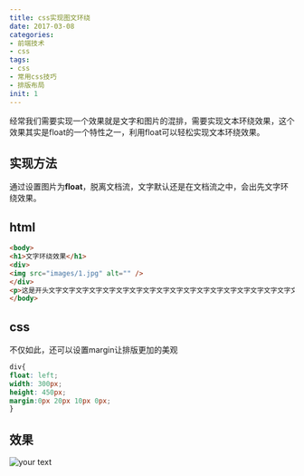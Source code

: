 ```yaml
---
title: css实现图文环绕
date: 2017-03-08
categories: 
- 前端技术
- css
tags: 
- css
- 常用css技巧
- 排版布局
init: 1
---
```

经常我们需要实现一个效果就是文字和图片的混排，需要实现文本环绕效果，这个效果其实是float的一个特性之一，利用float可以轻松实现文本环绕效果。

## 实现方法

通过设置图片为**float**，脱离文档流，文字默认还是在文档流之中，会出先文字环绕效果。

## html

```html
<body>
<h1>文字环绕效果</h1>
<div>
<img src="images/1.jpg" alt="" />
</div>
<p>这是开头文字文字文字文字文字文字文字文字文字文字文字文字文字文字文字文字文字文字文字文字文字文字文字文字文字文字文字文字文字文字文字文字文字文字文字文字文字文字文字文字文字文字文字文字文字文字文字文字文字文字文字文字文字文字文字文字文字文字文字……</p>
</body>
```

## css

不仅如此，还可以设置margin让排版更加的美观

```css
div{
float: left;
width: 300px;
height: 450px;
margin:0px 20px 10px 0px;
}
```

## 效果

![your text](<http://img.hksite.cn/1488947602103> "")